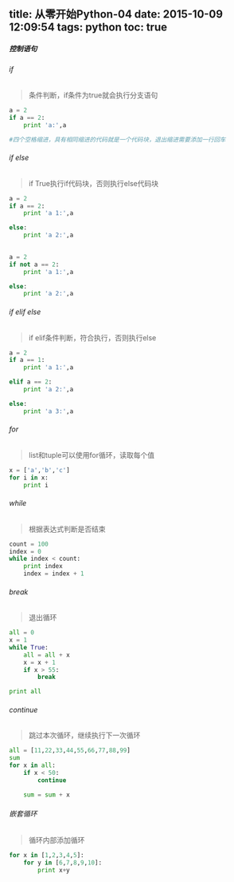 title: 从零开始Python-04
date: 2015-10-09 12:09:54
tags: python
toc: true
---
##### 控制语句
###### if
>条件判断，if条件为true就会执行分支语句
<!--more-->
```python
a = 2
if a == 2:
    print 'a:',a

#四个空格缩进，具有相同缩进的代码就是一个代码块，退出缩进需要添加一行回车
```
###### if else
>if True执行if代码块，否则执行else代码块
```python
a = 2
if a == 2:
    print 'a 1:',a

else:
    print 'a 2:',a
    

a = 2
if not a == 2:
    print 'a 1:',a

else:
    print 'a 2:',a
```

###### if elif else
>if elif条件判断，符合执行，否则执行else
```python
a = 2
if a == 1:
    print 'a 1:',a

elif a == 2:
    print 'a 2:',a

else:
    print 'a 3:',a
```

###### for
>list和tuple可以使用for循环，读取每个值
```python
x = ['a','b','c']
for i in x:
    print i
```

###### while
>根据表达式判断是否结束
```python
count = 100
index = 0
while index < count:
    print index
    index = index + 1
```

###### break
>退出循环
```python
all = 0
x = 1
while True:
    all = all + x
    x = x + 1
    if x > 55:
        break

print all
```

###### continue
>跳过本次循环，继续执行下一次循环
```python
all = [11,22,33,44,55,66,77,88,99]
sum
for x in all:
    if x < 50:
        continue

    sum = sum + x
```

###### 嵌套循环
>循环内部添加循环
```python
for x in [1,2,3,4,5]:
    for y in [6,7,8,9,10]:
        print x+y
```